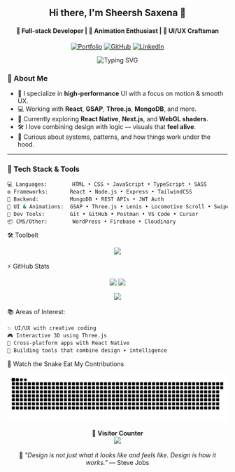 <!-- Profile Header -->
<h2 align="center">Hi there, I'm <strong>Sheersh Saxena 👋</strong></h2>
<h4 align="center">🚀 Full-stack Developer | 🧠 Animation Enthusiast | 🎨 UI/UX Craftsman</h4>

<p align="center">
  <a href="https://www.sheersh.xyz/" target="_blank"><img alt="Portfolio" src="https://img.shields.io/badge/🌐%20Portfolio-sheersh.xyz-blueviolet?style=for-the-badge"></a>
  <a href="https://github.com/sheersh01" target="_blank"><img alt="GitHub" src="https://img.shields.io/github/followers/sheersh01?label=GitHub&style=for-the-badge&logo=github"></a>
  <a href="https://www.linkedin.com/in/sheersh-saxena/" target="_blank"><img alt="LinkedIn" src="https://img.shields.io/badge/LinkedIn-Sheersh%20Saxena-blue?style=for-the-badge&logo=linkedin"></a>
</p>


<p align="center">
<img src="https://readme-typing-svg.demolab.com?font=Fira+Code&weight=700&pause=1000&center=true&width=435&lines=Building+smooth+web+interactions...;Designing+UI+with+purpose...;Animating+with+GSAP+and+Three.js!" alt="Typing SVG" />
</p>


### 🧠 About Me

- 🎯 I specialize in **high-performance** UI with a focus on motion & smooth UX.
- 💻 Working with **React**, **GSAP**, **Three.js**, **MongoDB**, and more.
- 🌱 Currently exploring **React Native**, **Next.js**, and **WebGL shaders**.
- 🛠 I love combining design with logic — visuals that **feel alive**.
- 🧩 Curious about systems, patterns, and how things work under the hood.

---

### 🔧 Tech Stack & Tools

```bash
💻 Languages:        HTML • CSS • JavaScript • TypeScript • SASS
⚙️ Frameworks:       React • Node.js • Express • TailwindCSS
🔋 Backend:          MongoDB • REST APIs • JWT Auth
🎨 UI & Animations:  GSAP • Three.js • Lenis • Locomotive Scroll • SwiperJS
🧰 Dev Tools:        Git • GitHub • Postman • VS Code • Cursor
📦 CMS/Other:        WordPress • Firebase • Cloudinary
```

🛠 Toolbelt
<p align="center"> <img src="https://skillicons.dev/icons?i=js,ts,html,css,react,nodejs,express,mongodb,tailwind,git,github,vscode,postman,wordpress,firebase" /> </p>
⚡ GitHub Stats
<p align="center"> <img src="https://github-readme-stats.vercel.app/api?username=sheersh01&show_icons=true&theme=tokyonight&hide=issues" width="48%" /> <img src="https://streak-stats.demolab.com?user=sheersh01&theme=tokyonight" width="48%" /> </p> <p align="center"> <img src="https://github-profile-trophy.vercel.app/?username=sheersh01&theme=tokyonight&column=7" /> </p>


📚 Areas of Interest:
```bash
✨ UI/UX with creative coding
🎮 Interactive 3D using Three.js
📱 Cross-platform apps with React Native
🧠 Building tools that combine design + intelligence
```

🐍 Watch the Snake Eat My Contributions
<p align="center"> <img src="https://raw.githubusercontent.com/sheersh01/sheersh01/output/github-contribution-grid-snake.svg" /> </p>

<p align="center">
  🧭 <b>Visitor Counter</b><br>
  <img src="https://visitor-badge.laobi.icu/badge?page_id=sheersh01.sheersh01&left_color=black&right_color=blueviolet&left_text=Visitors" />
</p>


<p align="center"> 🚀 <i>"Design is not just what it looks like and feels like. Design is how it works."</i> — Steve Jobs </p>
